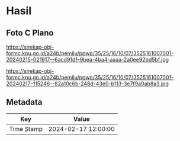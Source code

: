 # Hasil

## Foto C Plano

https://sirekap-obj-formc.kpu.go.id/a24b/pemilu/ppwp/35/25/16/10/07/3525161007001-20240215-021917--6acd91d1-9bea-4ba4-aaaa-2a0ee92bd5bf.jpg

https://sirekap-obj-formc.kpu.go.id/a24b/pemilu/ppwp/35/25/16/10/07/3525161007001-20240217-115246--82a10c6b-248d-43e0-b113-3e7f9a0ab8a3.jpg


## Metadata

| Key        | Value               |
| ---------- | ------------------- |
| Time Stamp | 2024-02-17 12:00:00 |



